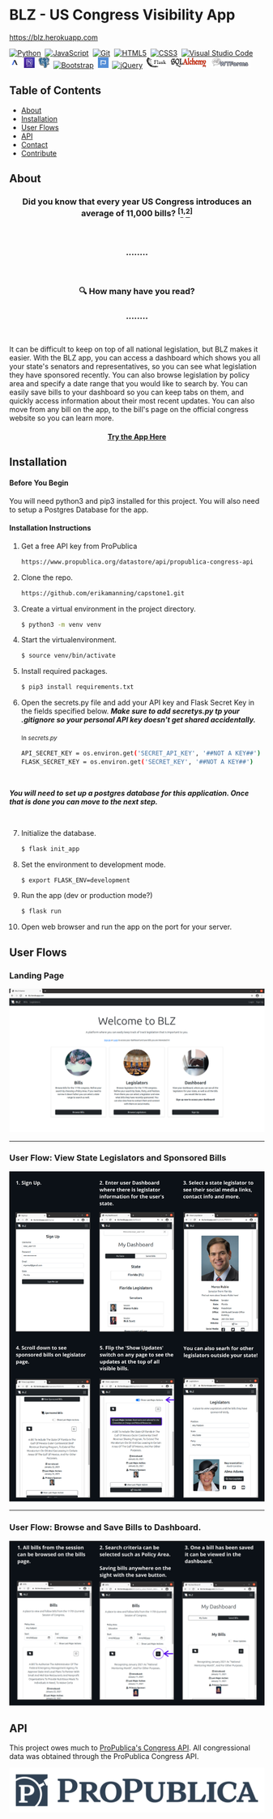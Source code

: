 # BLZ - US Congress Visibility App

https://blz.herokuapp.com

<a href="https://www.python.org/" title="Python"><img src="https://github.com/tomchen/stack-icons/blob/master/logos/python.svg" alt="Python" width="21px" height="21px"></a> &nbsp;<a href="https://developer.mozilla.org/en-US/docs/Web/JavaScript" title="JavaScript"><img src="https://github.com/tomchen/stack-icons/blob/master/logos/javascript.svg" alt="JavaScript" width="21px" height="21px"></a>&nbsp; <a href="https://git-scm.com/" title="Git"><img src="https://github.com/tomchen/stack-icons/blob/master/logos/git-icon.svg" alt="Git" width="21px" height="21px"></a>&nbsp; <a href="https://www.w3.org/TR/html5/" title="HTML5"><img src="https://github.com/tomchen/stack-icons/blob/master/logos/html-5.svg" alt="HTML5" width="21px" height="21px"></a>&nbsp; <a href="https://www.w3.org/TR/CSS/" title="CSS3"><img src="https://github.com/tomchen/stack-icons/blob/master/logos/css-3.svg" alt="CSS3" width="21px" height="21px"></a>&nbsp; <a href="https://code.visualstudio.com/" title="Visual Studio Code"><img src="https://github.com/tomchen/stack-icons/blob/master/logos/visual-studio-code.svg" alt="Visual Studio Code" width="21px" height="21px"></a> &nbsp;<a href="https://www.npmjs.com/package/axios" title="AXIOS"><img src="readme_files/axios.png" alt="AXIOS" width="21px" height="21px"></a> &nbsp;<a href="https://www.heroku.com/" title="Heroku"><img src="readme_files/heroku.jpeg" alt="Heroku" width="21px" height="21px"></a> &nbsp;<a href="https://www.postgresql.org/" title="Postgres"><img src="readme_files/postgres.png" alt="Postgres" width="21px" height="21px"></a> &nbsp;<a href="https://getbootstrap.com/" title="Bootstrap"><img src="https://github.com/tomchen/stack-icons/blob/master/logos/bootstrap.svg" alt="Bootstrap" width="21px" height="21px"></a> &nbsp;<a href="https://fontawesome.com/" title="FontAwesome"><img src="readme_files/fontawesome.png" alt="FontAwesome" width="21px" height="21px"></a> &nbsp;<a href="https://jquery.com/" title="jQuery"><img src="https://github.com/tomchen/stack-icons/blob/master/logos/jquery-icon.svg" alt="jQuery" width="21px" height="21px"></a> &nbsp;<a href="https://flask.palletsprojects.com/en/1.1.x/" title="Flask"><img src="readme_files/flask_logo_white_background.png" alt="Flask" width="40px" height="21px"></a> &nbsp;<a href="https://www.sqlalchemy.org/" title="Git"><img src="readme_files/sql_alchemy_logo.jpeg" alt="WTForms" width="70px" height="21px"></a> &nbsp;<a href="https://wtforms.readthedocs.io/en/2.3.x/#" title="WTForms"><img src="readme_files/wtforms.png" alt="SQLAlchemy" width="80px" height="21px"></a>


## Table of Contents

* [About](https://github.com/erikamanning/capstone1#about)
* [Installation](https://github.com/erikamanning/capstone1#installation)
* [User Flows](https://github.com/erikamanning/capstone1#user-flows)
* [API](https://github.com/erikamanning/capstone1#api)
* [Contact](https://github.com/erikamanning/capstone1#contact)
* [Contribute](https://github.com/erikamanning/capstone1#contribute)



## About

### <div align='center'>Did you know that every year US Congress introduces an average of 11,000 bills? <sup>[</sup>[<sup>1</sup>](https://www.ndpanalytics.com/45-years-of-congress-bills)<sup>,</sup>[<sup>2</sup>](congress.gov)<sup>]</sup></div>


<br>   

### <div align='center'>........ </div>  
<br>  

### <div align='center'>:mag: How many have you read? </div>  


### <div align='center'>........ </div>  

<br>  

It can be difficult to keep on top of all national legislation, but BLZ makes it easier. With the BLZ app, you can access a dashboard which shows you all your state's senators and representatives, so you can see what legislation they have sponsored recently. You can also browse legislation by policy area and specify a date range that you would like to search by. You can easily save bills to your dashboard so you can keep tabs on them, and quickly access information about their most recent updates. You can also move from any bill on the app, to the bill's page on the official congress website so you can learn more.


#### <div align='center'>[Try the App Here](www.blz.herokuapp.com)</div>  

## Installation

#### Before You Begin
You will need python3 and pip3 installed for this project. You will also need to setup a Postgres Database for the app.


#### Installation Instructions

1. Get a free API key from ProPublica
    ```sh
    https://www.propublica.org/datastore/api/propublica-congress-api
    ```

2. Clone the repo.
    ```sh
    https://github.com/erikamanning/capstone1.git
    ```

3. Create a virtual environment in the project directory.
    ```sh 
    $ python3 -m venv venv
    ```

4. Start the virtualenvironment.
    ```sh
    $ source venv/bin/activate
    ```

5. Install required packages.
    ```sh
    $ pip3 install requirements.txt
    ```

6. Open the secrets.py file and add your API key and Flask Secret Key in the fields specified below. 
   _**Make sure to add secretys.py tp your .gitignore so your personal API key doesn't get shared accidentally.**_
   
    <sub> In *secrets.py*</sub>
    ```sh
    API_SECRET_KEY = os.environ.get('SECRET_API_KEY', '##NOT A KEY##')
    FLASK_SECRET_KEY = os.environ.get('SECRET_KEY', '##NOT A KEY##')
    ```
<br>  

_**You will need to set up a postgres database for this application. Once that is done you can move to the next step.**_

<br>  

7. Initialize the database.
    ```sh
    $ flask init_app
    ```

8. Set the environment to development mode.
    ```sh
    $ export FLASK_ENV=development 
    ```

9. Run the app (dev or production mode?)
    ```sh 
    $ flask run
    ```

10. Open web browser and run the app on the port for your server.


## User Flows

### Landing Page
![Landing Page](readme_files/landing_page_full_size.png)

---

### User Flow: View State Legislators and Sponsored Bills
![User Flow 3](readme_files/User_flow_3.png)

---

### User Flow: Browse and Save Bills to Dashboard.
![User Flow 1](readme_files/User_flow_1.png)

## API
This project owes much to [ProPublica's Congress API](https://projects.propublica.org/api-docs/congress-api/). All congressional data was obtained through the ProPublica Congress API.

![ProPublica Logo](readme_files/propublica_logo.jpg)


